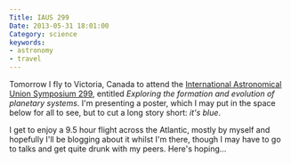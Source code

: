 ```yaml
---
Title: IAUS 299
Date: 2013-05-31 18:01:00
Category: science
keywords:
- astronomy
- travel
---
```


Tomorrow I fly to Victoria, Canada to attend the [International Astronomical Union Symposium 299](https://www.di.utoronto.ca/research/iaus-299/), entitled *Exploring the formation and evolution of planetary systems*. I'm presenting a poster, which I may put in the space below for all to see, but to cut a long story short: *it's blue*.

I get to enjoy a 9.5 hour flight across the Atlantic, mostly by myself and hopefully I'll be blogging about it whilst I'm there, though I may have to go to talks and get quite drunk with my peers. Here's hoping...
